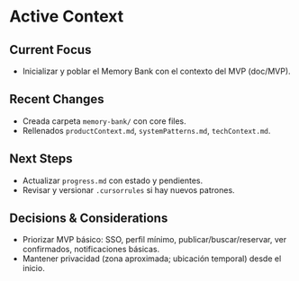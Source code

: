 # Active Context

## Current Focus
- Inicializar y poblar el Memory Bank con el contexto del MVP (doc/MVP).

## Recent Changes
- Creada carpeta `memory-bank/` con core files.
- Rellenados `productContext.md`, `systemPatterns.md`, `techContext.md`.

## Next Steps
- Actualizar `progress.md` con estado y pendientes.
- Revisar y versionar `.cursorrules` si hay nuevos patrones.

## Decisions & Considerations
- Priorizar MVP básico: SSO, perfil mínimo, publicar/buscar/reservar, ver confirmados, notificaciones básicas.
- Mantener privacidad (zona aproximada; ubicación temporal) desde el inicio.
